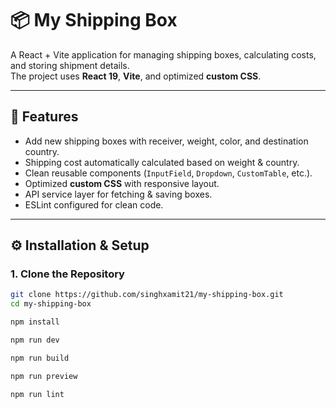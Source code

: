# 📦 My Shipping Box

A React + Vite application for managing shipping boxes, calculating costs, and storing shipment details.  
The project uses **React 19**, **Vite**, and optimized **custom CSS**.  

---

## 🚀 Features
- Add new shipping boxes with receiver, weight, color, and destination country.
- Shipping cost automatically calculated based on weight & country.
- Clean reusable components (`InputField`, `Dropdown`, `CustomTable`, etc.).
- Optimized **custom CSS** with responsive layout.
- API service layer for fetching & saving boxes.
- ESLint configured for clean code.

---

## ⚙️ Installation & Setup

### 1. Clone the Repository
```bash
git clone https://github.com/singhxamit21/my-shipping-box.git
cd my-shipping-box

npm install

npm run dev

npm run build

npm run preview

npm run lint



